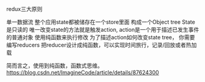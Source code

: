 redux三大原则

单一数据流
整个应用state都被储存在一个store里面 构成一个Object tree
State是只读的
唯一改变state的方法就是触发action, action是一个用于描述已发生事件的普通对象
使用纯函数来执行修改
为了描述action如何改变state tree， 你需要编写reducers
把reducer设计成纯函数，可以实现时间旅行，记录/回放或者热加载


简而言之，使用到纯函数，函数式思维。https://blog.csdn.net/ImagineCode/article/details/87624300